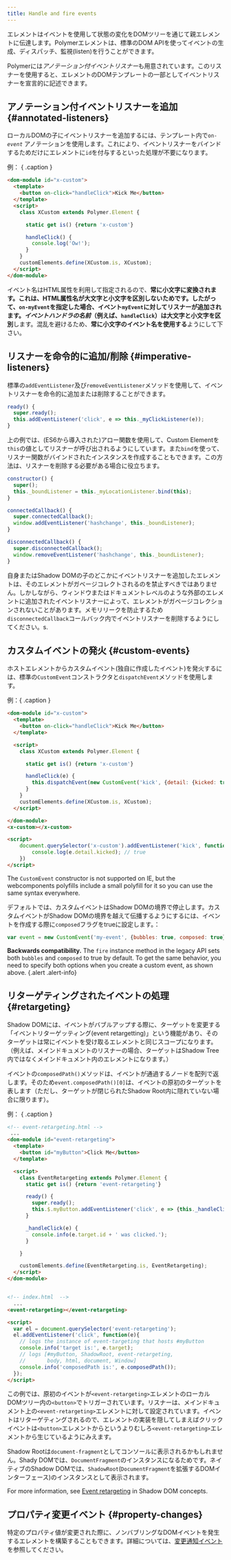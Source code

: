 ```yaml
---
title: Handle and fire events
---
```


<!-- toc -->

エレメントはイベントを使用して状態の変化をDOMツリーを通じて親エレメントに伝達します。Polymerエレメントは、標準のDOM  APIを使ってイベントの生成、ディスパッチ、監視(listen)を行うことができます。

Polymerには*アノテーション付イベントリスナー*も用意されています。このリスナーを使用すると、エレメントのDOMテンプレートの一部としてイベントリスナーを宣言的に記述できます。

## アノテーション付イベントリスナーを追加 {#annotated-listeners}

ローカルDOMの子にイベントリスナーを追加するには、テンプレート内で<code>on-<var>event</var></code> アノテーションを使用します。これにより、イベントリスナーをバインドするためだけにエレメントに`id`を付与するといった処理が不要になります。

例： { .caption }

```html
<dom-module id="x-custom">
  <template>
    <button on-click="handleClick">Kick Me</button>
  </template>
  <script>
    class XCustom extends Polymer.Element {

      static get is() {return 'x-custom'}

      handleClick() {
        console.log('Ow!');
      }
    }
    customElements.define(XCustom.is, XCustom);
  </script>
</dom-module>
```

イベント名はHTML属性を利用して指定されるので、**常に小文字に変換されます。**これは、HTML属性名が大文字と小文字を区別しないためです。したがって、`on-myEvent`を指定した場合、イベント`myEvent`に対してリスナーが追加されます。_イベントハンドラの名前_（例えば、`handleClick`）は**大文字と小文字を区別**します。混乱を避けるため、**常に小文字のイベント名を使用する**ようにして下さい。

## リスナーを命令的に追加/削除 {#imperative-listeners}

標準の`addEventListener`及び`removeEventListener`メソッドを使用して、イベントリスナーを命令的に追加または削除することができます。

```js
ready() {
  super.ready();
  this.addEventListener('click', e => this._myClickListener(e));
}
```

上の例では、(ES6から導入された)アロー関数を使用して、Custom Elementを`this`の値としてリスナーが呼び出されるようにしています。また`bind`を使って、リスナー関数がバインドされたインスタンスを作成することもできます。この方法は、リスナーを削除する必要がある場合に役立ちます。

```js
constructor() {
  super();
  this._boundListener = this._myLocationListener.bind(this);
}

connectedCallback() {
  super.connectedCallback();
  window.addEventListener('hashchange', this._boundListener);
}

disconnectedCallback() {
  super.disconnectedCallback();
  window.removeEventListener('hashchange', this._boundListener);
}
```

自身またはShadow DOMの子のどこかにイベントリスナーを追加したエレメントは、そのエレメントがガベージコレクトされるのを禁止すべきではありません。しかしながら、ウィンドウまたはドキュメントレベルのような外部のエレメントに追加されたイベントリスナーによって、エレメントがガベージコレクションされないことがあります。メモリリークを防止するため`disconnectedCallback`コールバック内でイベントリスナーを削除するようにしてください。s.


## カスタムイベントの発火 {#custom-events}

ホストエレメントからカスタムイベント(独自に作成したイベント)を発火するには、標準の`CustomEvent`コンストラクタと`dispatchEvent`メソッドを使用します。

例：{ .caption }

```html
<dom-module id="x-custom">
  <template>
    <button on-click="handleClick">Kick Me</button>
  </template>

  <script>
    class XCustom extends Polymer.Element {

      static get is() {return 'x-custom'}

      handleClick(e) {
        this.dispatchEvent(new CustomEvent('kick', {detail: {kicked: true}}));
      }
    }
    customElements.define(XCustom.is, XCustom);
  </script>

</dom-module>
<x-custom></x-custom>

<script>
    document.querySelector('x-custom').addEventListener('kick', function (e) {
        console.log(e.detail.kicked); // true
    })
</script>
```
The `CustomEvent` constructor is not supported on IE, but the webcomponents polyfills include a
small polyfill for it so you can use the same syntax everywhere.

デフォルトでは、カスタムイベントはShadow DOMの境界で停止します。カスタムイベントがShadow DOMの境界を越えて伝播するようにするには、イベントを作成する際に`composed`フラグをtrueに設定します。：

```js
var event = new CustomEvent('my-event', {bubbles: true, composed: true});
```

**Backwards compatibility.** The `fire` instance method in the legacy API sets both `bubbles` and `composed` to true by default.
To get the same behavior, you need to specify both options when you create a custom event, as shown
above.
{.alert .alert-info}

## リターゲティングされたイベントの処理 {#retargeting}

Shadow DOMには、イベントがバブルアップする際に、ターゲットを変更する「イベントリターゲッティング(event retargetting)」という機能があり、そのターゲットは常にイベントを受け取るエレメントと同じスコープになります。（例えば、メインドキュメントのリスナーの場合、ターゲットはShadow Tree内ではなくメインドキュメント内のエレメントになります。）

イベントの`composedPath()`メソッドは、イベントが通過するノードを配列で返します。そのため`event.composedPath()[0]`は、イベントの原初のターゲットを表します（ただし、ターゲットが閉じられたShadow Root内に隠れていない場合に限ります）。

例： { .caption }

```html
<!-- event-retargeting.html -->
 ...
<dom-module id="event-retargeting">
  <template>
    <button id="myButton">Click Me</button>
  </template>

  <script>
    class EventRetargeting extends Polymer.Element {
      static get is() {return 'event-retargeting'}

      ready() {
        super.ready();
        this.$.myButton.addEventListener('click', e => {this._handleClick(e)});
      }

      _handleClick(e) {
        console.info(e.target.id + ' was clicked.');
      }

    }

    customElements.define(EventRetargeting.is, EventRetargeting);
  </script>
</dom-module>


<!-- index.html  -->
  ...
<event-retargeting></event-retargeting>

<script>
  var el = document.querySelector('event-retargeting');
  el.addEventListener('click', function(e){
    // logs the instance of event-targeting that hosts #myButton
    console.info('target is:', e.target);
    // logs [#myButton, ShadowRoot, event-retargeting,
    //       body, html, document, Window]
    console.info('composedPath is:', e.composedPath());
  });
</script>
```

この例では、原初のイベントが`<event-retargeting>`エレメントのローカルDOMツリー内の`<button>`でトリガーされています。リスナーは、メインドキュメント上の`<event-retargeting>`エレメントに対して設定されています。イベントはリターゲティングされるので、エレメントの実装を隠してしまえばクリックイベントは`<button>`エレメントからというよりむしろ`<event-retargeting>`エレメントから生じているようにみえます。

Shadow Rootは`document-fragment`としてコンソールに表示されるかもしれません。Shady DOMでは、`DocumentFragment`のインスタンスになるためです。ネイティブのShadow DOMでは、`ShadowRoot`(`DocumentFragment`を拡張するDOMインターフェース)のインスタンスとして表示されます。

For more information, see [Event retargeting](shadow-dom#event-retargeting) in Shadow DOM concepts.

## プロパティ変更イベント {#property-changes}

特定のプロパティ値が変更された際に、ノンバブリングなDOMイベントを発生するエレメントを構築することもできます。詳細については、[変更通知イベント](data-system#change-events)を参照してください。
